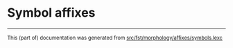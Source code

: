 
# Symbol affixes

* * *

<small>This (part of) documentation was generated from [src/fst/morphology/affixes/symbols.lexc](https://github.com/giellalt/lang-bak/blob/main/src/fst/morphology/affixes/symbols.lexc)</small>
